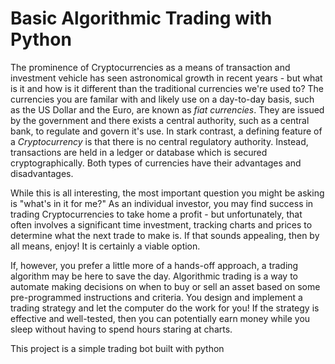 # Basic Algorithmic Trading with Python

The prominence of Cryptocurrencies as a means of transaction and investment vehicle has seen astronomical growth in recent years - but what is it and how is it different than the traditional currencies we're used to? The currencies you are familar with and likely use on a day-to-day basis, such as the US Dollar and the Euro, are known as *fiat currencies*. They are issued by the government and there exists a central authority, such as a central bank, to regulate and govern it's use. In stark contrast, a defining feature of a *Cryptocurrency* is that there is no central regulatory authority. Instead, transactions are held in a ledger or database which is secured cryptographically. Both types of currencies have their advantages and disadvantages.

While this is all interesting, the most important question you might be asking is "what's in it for me?" As an individual investor, you may find success in trading Cryptocurrencies to take home a profit - but unfortunately, that often involves a significant time investment, tracking charts and prices to determine what the next trade to make is. If that sounds appealing, then by all means, enjoy! It is certainly a viable option.

If, however, you prefer a little more of a hands-off approach, a trading algorithm may be here to save the day. Algorithmic trading is a way to automate making decisions on when to buy or sell an asset based on some pre-programmed instructions and criteria. You design and implement a trading strategy and let the computer do the work for you! If the strategy is effective and well-tested, then you can potentially earn money while you sleep without having to spend hours staring at charts.

This project is a simple trading bot built with python
